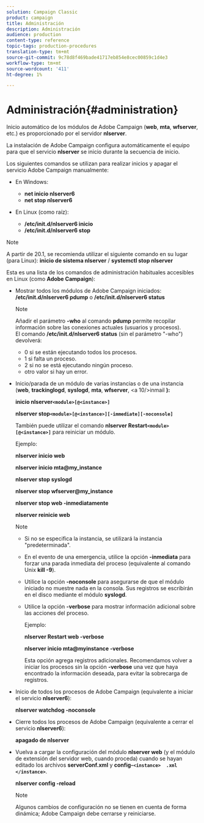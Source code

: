 ```yaml
---
solution: Campaign Classic
product: campaign
title: Administración
description: Administración
audience: production
content-type: reference
topic-tags: production-procedures
translation-type: tm+mt
source-git-commit: 9c78d8f469bade41717eb854e8cec00859c1d4e3
workflow-type: tm+mt
source-wordcount: '411'
ht-degree: 1%

---
```



# Administración{#administration}

Inicio automático de los módulos de Adobe Campaign (**web**, **mta**, **wfserver**, etc.) es proporcionado por el servidor **nlserver**.

La instalación de Adobe Campaign configura automáticamente el equipo para que el servicio **nlserver** se inicio durante la secuencia de inicio.

Los siguientes comandos se utilizan para realizar inicios y apagar el servicio Adobe Campaign manualmente:

* En Windows:

   * **net inicio nlserver6**
   * **net stop nlserver6**

* En Linux (como raíz):

   * **/etc/init.d/nlserver6 inicio**
   * **/etc/init.d/nlserver6 stop**

>[!NOTE]
>
>A partir de 20.1, se recomienda utilizar el siguiente comando en su lugar (para Linux): **inicio de sistema nlserver** / **systemctl stop nlserver**

Esta es una lista de los comandos de administración habituales accesibles en Linux (como **Adobe Campaign**):

* Mostrar todos los módulos de Adobe Campaign iniciados: **/etc/init.d/nlserver6 pdump** o **/etc/init.d/nlserver6 status**

   >[!NOTE]
   >
   >Añadir el parámetro **-who** al comando **pdump** permite recopilar información sobre las conexiones actuales (usuarios y procesos).\
   >El comando **/etc/init.d/nlserver6 status** (sin el parámetro &quot;-who&quot;) devolverá:
   >
   >    * 0 si se están ejecutando todos los procesos.
   >    * 1 si falta un proceso.
   >    * 2 si no se está ejecutando ningún proceso.
   >    * otro valor si hay un error.


* Inicio/parada de un módulo de varias instancias o de una instancia (**web**, **trackinglogd**, **syslogd**, **mta**, **wfserver**, &lt;a 10/>inmail **):**

   **inicio nlserver`<module>[@<instance>]`**

   **nlserver stop`<module>[@<instance>][-immediate][-noconsole]`**

   También puede utilizar el comando **nlserver Restart`<module>[@<instance>]`** para reiniciar un módulo.

   Ejemplo:

   **nlserver inicio web**

   **nlserver inicio mta@my_instance**

   **nlserver stop syslogd**

   **nlserver stop wfserver@my_instance**

   **nlserver stop web -inmediatamente**

   **nlserver reinicie web**

   >[!NOTE]
   >
   >* Si no se especifica la instancia, se utilizará la instancia &quot;predeterminada&quot;.
   >* En el evento de una emergencia, utilice la opción **-inmediata** para forzar una parada inmediata del proceso (equivalente al comando Unix **kill -9**).
   >* Utilice la opción **-noconsole** para asegurarse de que el módulo iniciado no muestre nada en la consola. Sus registros se escribirán en el disco mediante el módulo **syslogd**.
   >* Utilice la opción **-verbose** para mostrar información adicional sobre las acciones del proceso.
   >
   >   Ejemplo:
   >
   >   **nlserver Restart web -verbose**
   >
   >   **nlserver inicio mta@myinstance -verbose**
   >
   >   Esta opción agrega registros adicionales. Recomendamos volver a iniciar los procesos sin la opción **-verbose** una vez que haya encontrado la información deseada, para evitar la sobrecarga de registros.


* Inicio de todos los procesos de Adobe Campaign (equivalente a iniciar el servicio **nlserver6**):

   **nlserver watchdog -noconsole**

* Cierre todos los procesos de Adobe Campaign (equivalente a cerrar el servicio **nlserver6**):

   **apagado de nlserver**

* Vuelva a cargar la configuración del módulo **nlserver web** (y el módulo de extensión del servidor web, cuando proceda) cuando se hayan editado los archivos **serverConf.xml** y **config-`<instance>  .xml </instance>`**.

   **nlserver config -reload**

   >[!NOTE]
   >
   >Algunos cambios de configuración no se tienen en cuenta de forma dinámica; Adobe Campaign debe cerrarse y reiniciarse.

